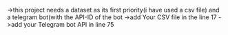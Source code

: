 ->this project needs a dataset as its first priority(i have used a csv file) and a telegram bot(with the API-ID of the bot
->add Your CSV file in the line 17
->add your Telegram bot API in line 75
